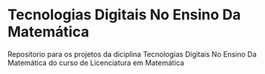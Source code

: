 # Tecnologias Digitais No Ensino Da Matemática

Repositorio para os projetos da diciplina Tecnologias Digitais No Ensino Da Matemática do curso de Licenciatura em Matemática